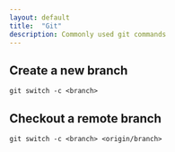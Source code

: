 ```yaml
---
layout: default
title:  "Git"
description: Commonly used git commands
---
```


## Create a new branch

```
git switch -c <branch>
```

## Checkout a remote branch

```
git switch -c <branch> <origin/branch>
```

